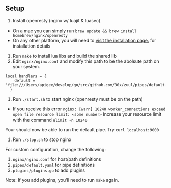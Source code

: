 ## Setup

1. Install openresty (nginx w/ luajit & luasec)
  * On a mac you can simply run `brew update && brew install homebrew/nginx/openresty`
  * On any other platform, you will need to [visit the installation page.](http://openresty.org/en/installation.html) for installation details
1. Run `make` to install lua libs and build the shared lib
1. Edit `nginx/nginx.conf` and modify this path to be the abolsute path on your system.
  ```
  local handlers = {
      default = 'file:///Users/apigee/develop/go/src/github.com/30x/zuul/pipes/default.yaml'
    }
  ```
1. Run `./start.sh` to start nginx (openresty must be on the path)
  * If you receive this error
  `nginx: [warn] 10240 worker_connections exceed open file resource limit: <some number>`
  Increase your resource limit with the command `ulimit -n 10240`


Your should now be able to run the default pipe. Try `curl localhost:9000`

1. Run `./stop.sh` to stop nginx

For custom configuration, change the following:

1. `nginx/nginx.conf` for host/path definitions
2. `pipes/default.yaml` for pipe definitions
3. `plugins/plugins.go` to add plugins

Note: If you add plugins, you'll need to run `make` again.
